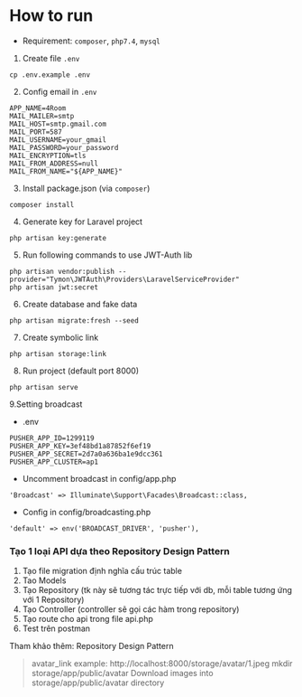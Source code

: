 # How to run

* Requirement: `composer`, `php7.4`, `mysql`

1. Create file ```.env```
```
cp .env.example .env
```

2. Config email in  ```.env```
```
APP_NAME=4Room
MAIL_MAILER=smtp
MAIL_HOST=smtp.gmail.com
MAIL_PORT=587
MAIL_USERNAME=your_gmail
MAIL_PASSWORD=your_password
MAIL_ENCRYPTION=tls
MAIL_FROM_ADDRESS=null
MAIL_FROM_NAME="${APP_NAME}"
```

3. Install package.json (via `composer`)
```
composer install
```

4. Generate key for Laravel project
```
php artisan key:generate
```

5. Run following commands to use JWT-Auth lib
```
php artisan vendor:publish --provider="Tymon\JWTAuth\Providers\LaravelServiceProvider"
php artisan jwt:secret
```

6. Create database and fake data
```
php artisan migrate:fresh --seed
```

7. Create symbolic link
```
php artisan storage:link
```

8. Run project (default port 8000)
```
php artisan serve
```

9.Setting broadcast  
* .env  
```
PUSHER_APP_ID=1299119
PUSHER_APP_KEY=3ef48bd1a87852f6ef19
PUSHER_APP_SECRET=2d7a0a636ba1e9dcc361
PUSHER_APP_CLUSTER=ap1
```
* Uncomment broadcast in config/app.php
```
'Broadcast' => Illuminate\Support\Facades\Broadcast::class,
```
* Config in config/broadcasting.php
```
'default' => env('BROADCAST_DRIVER', 'pusher'),
```
### Tạo 1 loại API dựa theo Repository Design Pattern 
1. Tạo file migration định nghĩa cấu trúc table 
2. Tao Models 
3. Tạo Repository (tk này sẽ tương tác trực tiếp với db, mỗi table tương ứng với 1 Repository)
4. Tạo Controller (controller sẽ gọi các hàm trong repository)
5. Tạo route cho api trong file api.php
6. Test trên postman 

Tham khảo thêm: Repository Design Pattern  

> avatar_link example: http://localhost:8000/storage/avatar/1.jpeg
> mkdir storage/app/public/avatar
> Download images into storage/app/public/avatar directory
